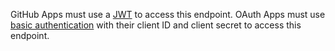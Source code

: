 GitHub Apps must use a [JWT](/apps/building-github-apps/authenticating-with-github-apps/#authenticating-as-a-github-app) to access this endpoint. OAuth Apps must use [basic authentication](/v3/auth/#basic-authentication) with their client ID and client secret to access this endpoint.
